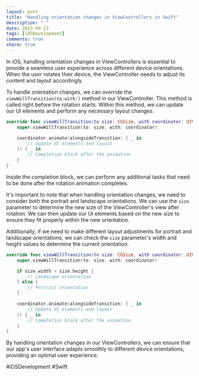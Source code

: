 ```yaml
---
layout: post
title: "Handling orientation changes in ViewControllers in Swift"
description: " "
date: 2023-09-23
tags: [iOSDevelopment]
comments: true
share: true
---
```


In iOS, handling orientation changes in ViewControllers is essential to provide a seamless user experience across different device orientations. When the user rotates their device, the ViewController needs to adjust its content and layout accordingly.

To handle orientation changes, we can override the `viewWillTransition(to:with:)` method in our ViewController. This method is called right before the rotation starts. Within this method, we can update our UI elements and perform any necessary layout changes.

```swift
override func viewWillTransition(to size: CGSize, with coordinator: UIViewControllerTransitionCoordinator) {
    super.viewWillTransition(to: size, with: coordinator)

    coordinator.animate(alongsideTransition: { _ in
        // Update UI elements and layout
    }) { _ in
        // Completion block after the animation
    }
}
```

Inside the completion block, we can perform any additional tasks that need to be done after the rotation animation completes.

It's important to note that when handling orientation changes, we need to consider both the portrait and landscape orientations. We can use the `size` parameter to determine the new size of the ViewController's view after rotation. We can then update our UI elements based on the new size to ensure they fit properly within the new orientation.

Additionally, if we need to make different layout adjustments for portrait and landscape orientations, we can check the `size` parameter's width and height values to determine the current orientation.

```swift
override func viewWillTransition(to size: CGSize, with coordinator: UIViewControllerTransitionCoordinator) {
    super.viewWillTransition(to: size, with: coordinator)

    if size.width > size.height {
        // Landscape orientation
    } else {
        // Portrait orientation
    }

    coordinator.animate(alongsideTransition: { _ in
        // Update UI elements and layout
    }) { _ in
        // Completion block after the animation
    }
}
```

By handling orientation changes in our ViewControllers, we can ensure that our app's user interface adapts smoothly to different device orientations, providing an optimal user experience.

#iOSDevelopment #Swift